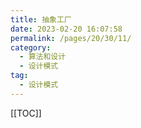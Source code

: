 ```yaml
---
title: 抽象工厂
date: 2023-02-20 16:07:58
permalink: /pages/20/30/11/
category: 
  - 算法和设计
  - 设计模式
tag: 
  - 设计模式
---
```


<!-- more -->
[[TOC]]

